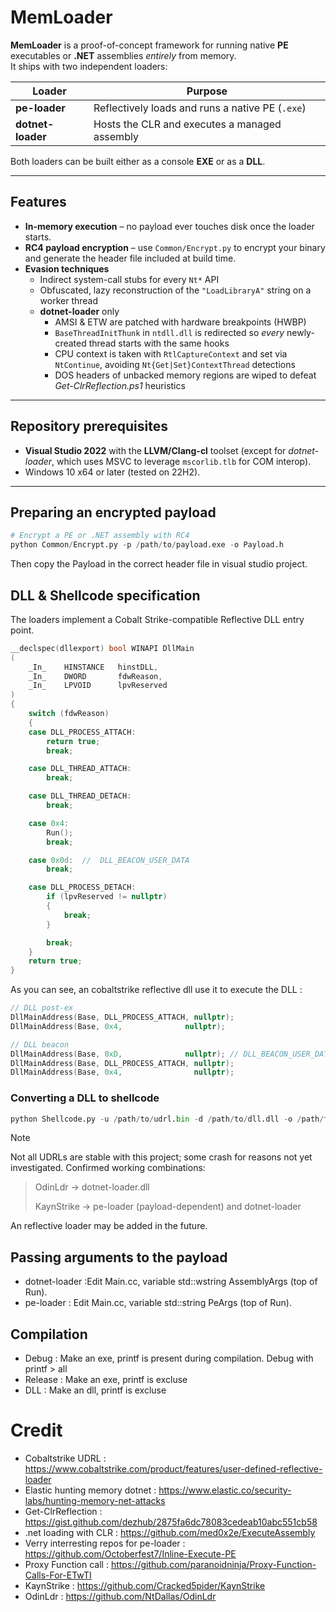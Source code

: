 # MemLoader

**MemLoader** is a proof-of-concept framework for running native **PE** executables or **.NET** assemblies _entirely_ from memory.  
It ships with two independent loaders:

| Loader            | Purpose                                          |
| ----------------- | ------------------------------------------------ |
| **pe-loader**     | Reflectively loads and runs a native PE (`.exe`) |
| **dotnet-loader** | Hosts the CLR and executes a managed assembly    |

Both loaders can be built either as a console **EXE** or as a **DLL**.

---
## Features

* **In-memory execution** – no payload ever touches disk once the loader starts.  
* **RC4 payload encryption** – use `Common/Encrypt.py` to encrypt your binary and generate the header file included at build time.  
* **Evasion techniques**  
  * Indirect system-call stubs for every `Nt*` API
  * Obfuscated, lazy reconstruction of the `"LoadLibraryA"` string on a worker thread
  * **dotnet-loader** only  
    * AMSI & ETW are patched with hardware breakpoints (HWBP)  
    * `BaseThreadInitThunk` in `ntdll.dll` is redirected so _every_ newly-created thread starts with the same hooks  
    * CPU context is taken with `RtlCaptureContext` and set via `NtContinue`, avoiding `Nt{Get|Set}ContextThread` detections  
    * DOS headers of unbacked memory regions are wiped to defeat *Get-ClrReflection.ps1* heuristics  

---

## Repository prerequisites

* **Visual Studio 2022** with the **LLVM/Clang-cl** toolset (except for *dotnet-loader*, which uses MSVC to leverage `mscorlib.tlb` for COM interop).  
* Windows 10 x64 or later (tested on 22H2).  

---

## Preparing an encrypted payload

```python
# Encrypt a PE or .NET assembly with RC4
python Common/Encrypt.py -p /path/to/payload.exe -o Payload.h
```

Then copy the Payload in the correct header file in visual studio project.
## DLL & Shellcode specification

The loaders implement a Cobalt Strike-compatible Reflective DLL entry point.

```C
__declspec(dllexport) bool WINAPI DllMain
(
	_In_	HINSTANCE	hinstDLL,
	_In_	DWORD		fdwReason,
	_In_	LPVOID		lpvReserved
)
{
	switch (fdwReason)
	{
	case DLL_PROCESS_ATTACH:
		return true;
		break;

	case DLL_THREAD_ATTACH:
		break;

	case DLL_THREAD_DETACH:
		break;

	case 0x4:
		Run();
		break;

	case 0x0d:	//  DLL_BEACON_USER_DATA
		break;

	case DLL_PROCESS_DETACH:
		if (lpvReserved != nullptr)
		{
			break;
		}

		break;
	}
	return true;
}
```

As you can see, an cobaltstrike reflective dll use it to execute the DLL :
```C
// DLL post-ex
DllMainAddress(Base, DLL_PROCESS_ATTACH, nullptr);
DllMainAddress(Base, 0x4,              nullptr);

// DLL beacon
DllMainAddress(Base, 0xD,              nullptr); // DLL_BEACON_USER_DATA
DllMainAddress(Base, DLL_PROCESS_ATTACH, nullptr);
DllMainAddress(Base, 0x4,                nullptr);

```


### Converting a DLL to shellcode

```python
python Shellcode.py -u /path/to/udrl.bin -d /path/to/dll.dll -o /path/to/output.bin
```

> [!Note]
Not all UDRLs are stable with this project; some crash for reasons not yet investigated.
Confirmed working combinations:
> 
> OdinLdr → dotnet-loader.dll
> 
> KaynStrike → pe-loader (payload-dependent) and dotnet-loader

An reflective loader may be added in the future.

## Passing arguments to the payload

- dotnet-loader :Edit Main.cc, variable std::wstring AssemblyArgs (top of Run).
- pe-loader : Edit Main.cc, variable std::string PeArgs (top of Run).

## Compilation

- Debug : Make an exe, printf is present during compilation. Debug with printf > all
- Release : Make an exe, printf is excluse
- DLL : Make an dll, printf is excluse

# Credit
- Cobaltstrike UDRL : https://www.cobaltstrike.com/product/features/user-defined-reflective-loader
- Elastic hunting memory dotnet : https://www.elastic.co/security-labs/hunting-memory-net-attacks
- Get-ClrReflection : https://gist.github.com/dezhub/2875fa6dc78083cedeab10abc551cb58
- .net loading with CLR : https://github.com/med0x2e/ExecuteAssembly
- Verry interresting repos for pe-loader : https://github.com/Octoberfest7/Inline-Execute-PE 
- Proxy Function call : https://github.com/paranoidninja/Proxy-Function-Calls-For-ETwTI
- KaynStrike : https://github.com/Cracked5pider/KaynStrike
- OdinLdr : https://github.com/NtDallas/OdinLdr
